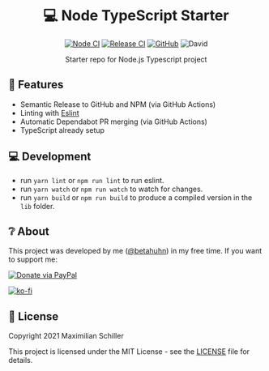 <div align="center">
  
# 💻 Node TypeScript Starter

[![Node CI](https://github.com/BetaHuhn/node-typescript-starter/workflows/Node%20CI/badge.svg)](https://github.com/BetaHuhn/node-typescript-starter/actions?query=workflow%3A%22Node+CI%22) [![Release CI](https://github.com/BetaHuhn/node-typescript-starter/workflows/Release%20CI/badge.svg)](https://github.com/BetaHuhn/node-typescript-starter/actions?query=workflow%3A%22Release+CI%22) [![GitHub](https://img.shields.io/github/license/mashape/apistatus.svg)](https://github.com/BetaHuhn/node-typescript-starter/blob/master/LICENSE) ![David](https://img.shields.io/david/betahuhn/node-typescript-starter)

Starter repo for Node.js Typescript project

</div>

## 🚀 Features

- Semantic Release to GitHub and NPM (via GitHub Actions)
- Linting with [Eslint](https://eslint.org/)
- Automatic Dependabot PR merging (via GitHub Actions)
- TypeScript already setup

## 💻 Development

- run `yarn lint` or `npm run lint` to run eslint.
- run `yarn watch` or `npm run watch` to watch for changes.
- run `yarn build` or `npm run build` to produce a compiled version in the `lib` folder.

## ❔ About

This project was developed by me ([@betahuhn](https://github.com/BetaHuhn)) in my free time. If you want to support me:

[![Donate via PayPal](https://img.shields.io/badge/paypal-donate-009cde.svg)](https://www.paypal.com/cgi-bin/webscr?cmd=_s-xclick&hosted_button_id=394RTSBEEEFEE)

[![ko-fi](https://ko-fi.com/img/githubbutton_sm.svg)](https://ko-fi.com/F1F81S2RK)

## 📄 License

Copyright 2021 Maximilian Schiller

This project is licensed under the MIT License - see the [LICENSE](LICENSE) file for details.
